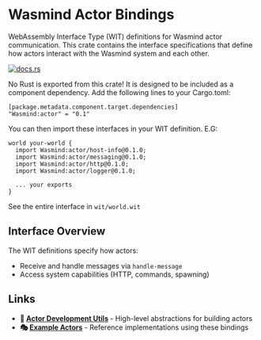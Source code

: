 # Wasmind Actor Bindings

WebAssembly Interface Type (WIT) definitions for Wasmind actor communication. This crate contains the interface specifications that define how actors interact with the Wasmind system and each other.

[![docs.rs](https://docs.rs/wasmind_actor_bindings/badge.svg)](https://docs.rs/wasmind_actor_bindings)

No Rust is exported from this crate! It is designed to be included as a component dependency. Add the following lines to your Cargo.toml:

```
[package.metadata.component.target.dependencies]
"Wasmind:actor" = "0.1" 
```

You can then import these interfaces in your WIT definition. E.G:

```
world your-world {
  import Wasmind:actor/host-info@0.1.0;
  import Wasmind:actor/messaging@0.1.0;
  import Wasmind:actor/http@0.1.0;
  import Wasmind:actor/logger@0.1.0;

  ... your exports
}
```

See the entire interface in `wit/world.wit`

## Interface Overview

The WIT definitions specify how actors:
- Receive and handle messages via `handle-message`
- Access system capabilities (HTTP, commands, spawning)

## Links

- **🔧 [Actor Development Utils](../Wasmind_actor_utils/)** - High-level abstractions for building actors
- **🎭 [Example Actors](../../actors/)** - Reference implementations using these bindings
